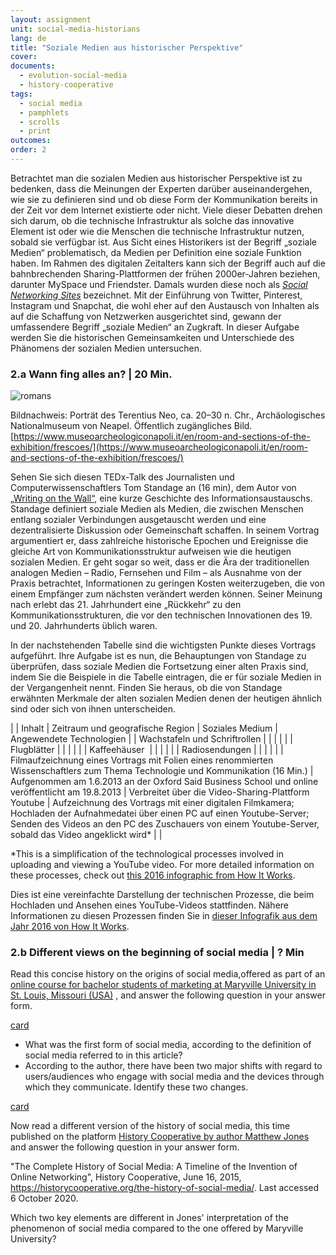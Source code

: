 ```yaml
---
layout: assignment
unit: social-media-historians
lang: de
title: "Soziale Medien aus historischer Perspektive"
cover:
documents:
  - evolution-social-media
  - history-cooperative
tags:
  - social media
  - pamphlets
  - scrolls
  - print
outcomes:
order: 2
---
```

Betrachtet man die sozialen Medien aus historischer Perspektive ist zu bedenken, dass die Meinungen der Experten darüber auseinandergehen, wie sie zu definieren sind und ob diese Form der Kommunikation bereits in der Zeit vor dem Internet existierte oder nicht. Viele dieser Debatten drehen sich darum, ob die technische Infrastruktur als solche das innovative Element ist oder wie die Menschen die technische Infrastruktur nutzen, sobald sie verfügbar ist. Aus Sicht eines Historikers ist der Begriff „soziale Medien“ problematisch, da Medien per Definition eine soziale Funktion haben. Im Rahmen des digitalen Zeitalters kann sich der Begriff auch auf die bahnbrechenden Sharing-Plattformen der frühen 2000er-Jahren beziehen, darunter MySpace und Friendster. Damals wurden diese noch als [*Social Networking Sites*](https://academic.oup.com/jcmc/article/13/1/210/4583062#104153860) bezeichnet. Mit der Einführung von Twitter, Pinterest, Instagram und Snapchat, die wohl eher auf den Austausch von Inhalten als auf die Schaffung von Netzwerken ausgerichtet sind, gewann der umfassendere Begriff „soziale Medien“ an Zugkraft. In dieser Aufgabe werden Sie die historischen Gemeinsamkeiten und Unterschiede des Phänomens der sozialen Medien untersuchen.

<!-- more -->
<!-- briefing-student -->

### 2.a Wann fing alles an? | 20 Min.
<!-- section-contents -->
![romans](../../../assets/images/social-media/romans.png)


Bildnachweis: Porträt des Terentius Neo, ca. 20–30 n. Chr., Archäologisches Nationalmuseum von Neapel. Öffentlich zugängliches Bild. [https://www.museoarcheologiconapoli.it/en/room-and-sections-of-the-exhibition/frescoes/](https://www.museoarcheologiconapoli.it/en/room-and-sections-of-the-exhibition/frescoes/)

Sehen Sie sich diesen TEDx-Talk des Journalisten und Computerwissenschaftlers Tom Standage an (16 min), dem Autor von [„Writing on the Wall“](https://youtu.be/ixsridS3qVs), eine kurze Geschichte des Informationsaustauschs. Standage definiert soziale Medien als Medien, die zwischen Menschen entlang sozialer Verbindungen ausgetauscht werden und eine dezentralisierte Diskussion oder Gemeinschaft schaffen. In seinem Vortrag argumentiert er, dass zahlreiche historische Epochen und Ereignisse die gleiche Art von Kommunikationsstruktur aufweisen wie die heutigen sozialen Medien. Er geht sogar so weit, dass er die Ära der traditionellen analogen Medien – Radio, Fernsehen und Film – als Ausnahme von der Praxis betrachtet, Informationen zu geringen Kosten weiterzugeben, die von einem Empfänger zum nächsten verändert werden können. Seiner Meinung nach erlebt das 21. Jahrhundert eine „Rückkehr“ zu den Kommunikationsstrukturen, die vor den technischen Innovationen des 19. und 20. Jahrhunderts üblich waren.

In der nachstehenden Tabelle sind die wichtigsten Punkte dieses Vortrags aufgeführt. Ihre Aufgabe ist es nun, die Behauptungen von Standage zu überprüfen, dass soziale Medien die Fortsetzung einer alten Praxis sind, indem Sie die Beispiele in die Tabelle eintragen, die er für soziale Medien in der Vergangenheit nennt. Finden Sie heraus, ob die von Standage erwähnten Merkmale der alten sozialen Medien denen der heutigen ähnlich sind oder sich von ihnen unterscheiden.

| | Inhalt | Zeitraum und geografische Region | Soziales Medium | Angewendete Technologien |
| Wachstafeln und Schriftrollen	|  |  |  |  |
| Flugblätter |  |  |  |  |
| Kaffeehäuser  |  |  |  |  |
| Radiosendungen |  |  |  |  |
| Filmaufzeichnung eines Vortrags mit Folien eines renommierten Wissenschaftlers zum Thema Technologie und Kommunikation (16 Min.)  | Aufgenommen am 1.6.2013 an der Oxford Said Business School und online veröffentlicht am 19.8.2013  | Verbreitet über die Video-Sharing-Plattform Youtube | Aufzeichnung des Vortrags mit einer digitalen Filmkamera; Hochladen der Aufnahmedatei über einen PC auf einen Youtube-Server; Senden des Videos an den PC des Zuschauers von einem Youtube-Server, sobald das Video angeklickt wird*  |  |

*This is a simplification of the technological processes involved in uploading and viewing a YouTube video. For more detailed information on these processes, check out [this 2016 infographic from How It Works](https://www.howitworksdaily.com/wp-content/uploads/2016/04/How-YouTube-works-1024x891.jpg).

Dies ist eine vereinfachte Darstellung der technischen Prozesse, die beim Hochladen und Ansehen eines YouTube-Videos stattfinden. Nähere Informationen zu diesen Prozessen finden Sie in [dieser Infografik aus dem Jahr 2016 von How It Works](https://www.howitworksdaily.com/wp-content/uploads/2016/04/How-YouTube-works-1024x891.jpg).

<!-- section -->

### 2.b Different views on the beginning of social media | ? Min
<!-- section-contents -->
Read this concise history on the origins of social media,offered as part of an [online course for bachelor students of marketing at Maryville University in St. Louis, Missouri (USA)](https://online.maryville.edu/blog/evolution-social-media/) , and answer the following question in your answer form.

[card](evolution-social-media)

- What was the first form of social media, according to the definition of social media referred to in this article?
- According to the author, there have been two major shifts with regard to users/audiences who engage with social media and the devices through which they communicate. Identify these two changes.

[card](history-cooperative)

Now read a different version of the history of social media, this time published on the platform [History Cooperative by author Matthew Jones](https://historycooperative.org/the-history-of-social-media/) and answer the following question in your answer form.

"The Complete History of Social Media: A Timeline of the Invention of Online Networking", History Cooperative, June 16, 2015, https://historycooperative.org/the-history-of-social-media/. Last accessed 6 October 2020.

Which two key elements are different in Jones' interpretation of the phenomenon of social media compared to the one offered by Maryville University?




<!-- briefing-teacher -->
